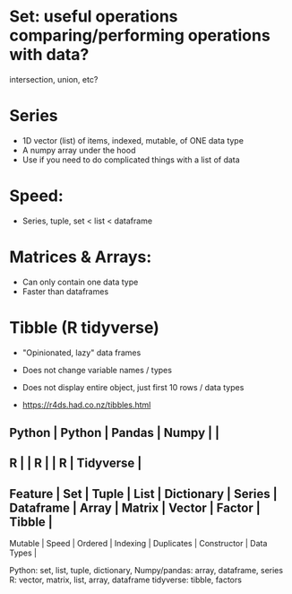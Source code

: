 
# Set: useful operations comparing/performing operations with data?
intersection, union, etc?

# Series
- 1D vector (list) of items, indexed, mutable, of ONE data type
- A numpy array under the hood
- Use if you need to do complicated things with a list of data

# Speed:
- Series, tuple, set < list < dataframe

# Matrices & Arrays:
- Can only contain one data type
- Faster than dataframes

# Tibble (R tidyverse)
- "Opinionated, lazy" data frames
- Does not change variable names / types
- Does not display entire object, just first 10 rows / data types

- https://r4ds.had.co.nz/tibbles.html

Python          |             Python              |         Pandas     |    Numpy       |                             | 
----------------------------------------------------------------------------------------------------------------------- 
R               |             |   R  |                     |                        R                     | Tidyverse |
-----------------------------------------------------------------------------------------------------------------------  
Feature         | Set | Tuple | List | Dictionary | Series | Dataframe | Array | Matrix | Vector | Factor | Tibble    |
-----------------------------------------------------------------------------------------------------------------------
Mutable         |
Speed           |
Ordered         |
Indexing        |
Duplicates      |
Constructor     |
Data Types      |

Python: set, list, tuple, dictionary, 
Numpy/pandas: array, dataframe, series
R: vector, matrix, list, array, dataframe
tidyverse: tibble, factors